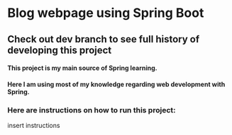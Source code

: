 # **Blog webpage using Spring Boot**

## Check out dev branch to see full history of developing this project
#### This project is my main source of Spring learning. 
#### Here I am using most of my knowledge regarding web development with Spring.

### Here are **instructions** on how to run this project:

insert instructions
